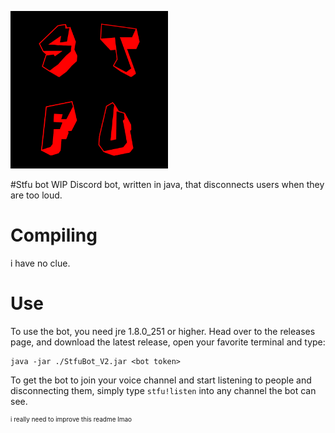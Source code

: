 <p style="align-content: center">
    <img src="./art/icon.png" width="50%">
</p>

#Stfu bot
WIP Discord bot, written in java, that disconnects users when they are too loud.

# Compiling
i have no clue.

# Use
To use the bot, you need jre 1.8.0_251 or higher. Head over to the releases page, and download the latest release, open your favorite terminal and type:
```shell
java -jar ./StfuBot_V2.jar <bot token>
```

To get the bot to join your voice channel and start listening to people and disconnecting them, simply type `stfu!listen` into any channel the bot can see.

<p style="font-size: 10px">i really need to improve this readme lmao</p>
